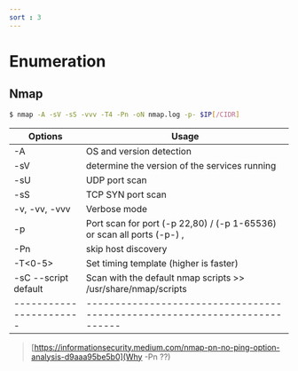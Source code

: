 ```yaml
---
sort : 3
---
```


# Enumeration

## Nmap 

```bash
$ nmap -A -sV -sS -vvv -T4 -Pn -oN nmap.log -p- $IP[/CIDR]
```


| Options               | Usage                                                                    |
|-----------------------|--------------------------------------------------------------------------|
| -A                    | OS and version detection                                                 |
| -sV                   | determine the version of the services running                            |
| -sU                   | UDP port scan                                                            |
| -sS                   | TCP SYN port scan                                                        |
| -v, -vv, -vvv         | Verbose mode                                                             |
| -p <port range>       | Port scan for port (-p 22,80) / (-p 1-65536)  or scan all ports (-p-) ,  |
| -Pn                   | skip host discovery                                                      |
| -T<0-5>               | Set timing template (higher is faster)                                   |
| -sC  --script default | Scan with the default nmap scripts  >>  /usr/share/nmap/scripts          |
|-----------------------|--------------------------------------------------------------------------|

> [https://informationsecurity.medium.com/nmap-pn-no-ping-option-analysis-d9aaa95be5b0](Why -Pn ??) 





